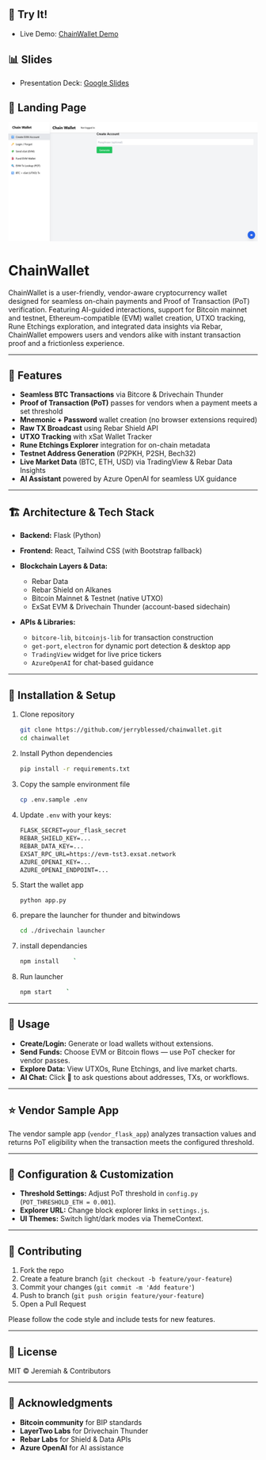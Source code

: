 
## 🔗 Try It!

* Live Demo: [ChainWallet Demo](https://gibbon-clever-bream.ngrok-free.app/chainwallet)

## 📊 Slides

* Presentation Deck: [Google Slides](https://docs.google.com/presentation/d/1oDfGSVekTgnEeL-O77GgBry1EEvnXGnqVnOvsa8vmxs/edit?usp=sharing)

## 📸 Landing Page

![Landing Page](https://github.com/jerryblessed/chainwallet/blob/main/landingpage.png?raw=true)


# ChainWallet

ChainWallet is a user-friendly, vendor-aware cryptocurrency wallet designed for seamless on-chain payments and Proof of Transaction (PoT) verification. Featuring AI-guided interactions, support for Bitcoin mainnet and testnet, Ethereum-compatible (EVM) wallet creation, UTXO tracking, Rune Etchings exploration, and integrated data insights via Rebar, ChainWallet empowers users and vendors alike with instant transaction proof and a frictionless experience.

---

## 🚀 Features

* **Seamless BTC Transactions** via Bitcore & Drivechain Thunder
* **Proof of Transaction (PoT)** passes for vendors when a payment meets a set threshold
* **Mnemonic + Password** wallet creation (no browser extensions required)
* **Raw TX Broadcast** using Rebar Shield API
* **UTXO Tracking** with xSat Wallet Tracker
* **Rune Etchings Explorer** integration for on-chain metadata
* **Testnet Address Generation** (P2PKH, P2SH, Bech32)
* **Live Market Data** (BTC, ETH, USD) via TradingView & Rebar Data Insights
* **AI Assistant** powered by Azure OpenAI for seamless UX guidance

---

## 🏗️ Architecture & Tech Stack

* **Backend:** Flask (Python)
* **Frontend:** React, Tailwind CSS (with Bootstrap fallback)
* **Blockchain Layers & Data:**

  * Rebar Data
  * Rebar Shield on Alkanes
  * Bitcoin Mainnet & Testnet (native UTXO)
  * ExSat EVM & Drivechain Thunder (account-based sidechain)
* **APIs & Libraries:**

  * `bitcore-lib`, `bitcoinjs-lib` for transaction construction
  * `get-port`, `electron` for dynamic port detection & desktop app
  * `TradingView` widget for live price tickers
  * `AzureOpenAI` for chat-based guidance

---

## 🚧 Installation & Setup

1. Clone repository

   ```bash
   git clone https://github.com/jerryblessed/chainwallet.git
   cd chainwallet
   ```
2. Install Python dependencies

   ```bash
   pip install -r requirements.txt
   ```
3. Copy the sample environment file

   ```bash
   cp .env.sample .env
   ```
4. Update `.env` with your keys:

   ```dotenv
   FLASK_SECRET=your_flask_secret
   REBAR_SHIELD_KEY=...
   REBAR_DATA_KEY=...
   EXSAT_RPC_URL=https://evm-tst3.exsat.network
   AZURE_OPENAI_KEY=...
   AZURE_OPENAI_ENDPOINT=...
   ```
5. Start the wallet app

   ```bash
   python app.py
   ```
6. prepare the launcher for thunder and bitwindows

   ```bash
   cd ./drivechain launcher
   ```
7. install dependancies

   ```bash
   npm install    `
   ```
8. Run launcher

   ```bash
   npm start    `
   ```

---

## 🧱 Usage

* **Create/Login:** Generate or load wallets without extensions.
* **Send Funds:** Choose EVM or Bitcoin flows — use PoT checker for vendor passes.
* **Explore Data:** View UTXOs, Rune Etchings, and live market charts.
* **AI Chat:** Click 💬 to ask questions about addresses, TXs, or workflows.

---

## ⭐️ Vendor Sample App

The vendor sample app (`vendor_flask_app`) analyzes transaction values and returns PoT eligibility when the transaction meets the configured threshold.

---

## 🧩 Configuration & Customization

* **Threshold Settings:** Adjust PoT threshold in `config.py` (`POT_THRESHOLD_ETH = 0.001`).
* **Explorer URL:** Change block explorer links in `settings.js`.
* **UI Themes:** Switch light/dark modes via ThemeContext.

---

## 🎉 Contributing

1. Fork the repo
2. Create a feature branch (`git checkout -b feature/your-feature`)
3. Commit your changes (`git commit -m 'Add feature'`)
4. Push to branch (`git push origin feature/your-feature`)
5. Open a Pull Request

Please follow the code style and include tests for new features.

---

## 📄 License

MIT © Jeremiah & Contributors

---

## 🙏 Acknowledgments

* **Bitcoin community** for BIP standards
* **LayerTwo Labs** for Drivechain Thunder
* **Rebar Labs** for Shield & Data APIs
* **Azure OpenAI** for AI assistance
